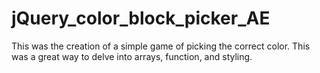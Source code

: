 # jQuery_color_block_picker_AE

This was the creation of a simple game of picking the correct color. This was a great way to delve into arrays, function, and styling.
